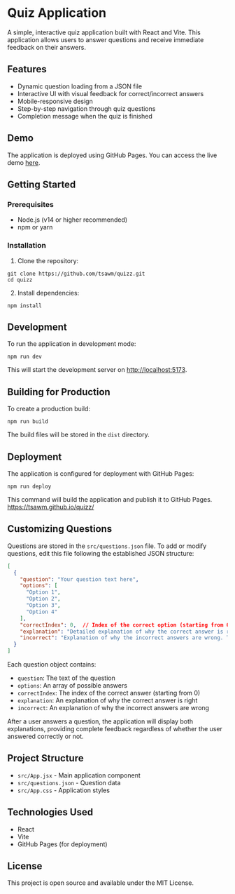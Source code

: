 # Quiz Application

A simple, interactive quiz application built with React and Vite. This application allows users to answer questions and receive immediate feedback on their answers.

## Features

- Dynamic question loading from a JSON file
- Interactive UI with visual feedback for correct/incorrect answers
- Mobile-responsive design
- Step-by-step navigation through quiz questions
- Completion message when the quiz is finished

## Demo

The application is deployed using GitHub Pages. You can access the live demo [here](https://github.com/tsawm/quizz).

## Getting Started

### Prerequisites

- Node.js (v14 or higher recommended)
- npm or yarn

### Installation

1. Clone the repository:
```
git clone https://github.com/tsawm/quizz.git
cd quizz
```

2. Install dependencies:
```
npm install
```

## Development

To run the application in development mode:

```
npm run dev
```

This will start the development server on [http://localhost:5173](http://localhost:5173).

## Building for Production

To create a production build:

```
npm run build
```

The build files will be stored in the `dist` directory.

## Deployment

The application is configured for deployment with GitHub Pages:

```
npm run deploy
```

This command will build the application and publish it to GitHub Pages.
https://tsawm.github.io/quizz/

## Customizing Questions

Questions are stored in the `src/questions.json` file. To add or modify questions, edit this file following the established JSON structure:

```json
[
  {
    "question": "Your question text here",
    "options": [
      "Option 1",
      "Option 2",
      "Option 3",
      "Option 4"
    ],
    "correctIndex": 0,  // Index of the correct option (starting from 0)
    "explanation": "Detailed explanation of why the correct answer is right. This will be shown to the user after they answer.",
    "incorrect": "Explanation of why the incorrect answers are wrong. This will also be shown to the user after they answer."
  }
]
```

Each question object contains:
- `question`: The text of the question
- `options`: An array of possible answers
- `correctIndex`: The index of the correct answer (starting from 0)
- `explanation`: An explanation of why the correct answer is right
- `incorrect`: An explanation of why the incorrect answers are wrong

After a user answers a question, the application will display both explanations, providing complete feedback regardless of whether the user answered correctly or not.

## Project Structure

- `src/App.jsx` - Main application component
- `src/questions.json` - Question data
- `src/App.css` - Application styles

## Technologies Used

- React
- Vite
- GitHub Pages (for deployment)

## License

This project is open source and available under the MIT License.
